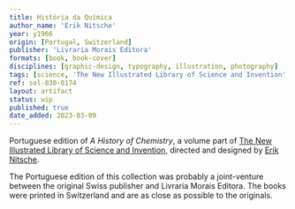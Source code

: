 ```yaml
---
title: História da Química
author_name: 'Erik Nitsche'
year: y1966
origin: [Portugal, Switzerland]
publisher: 'Livraria Morais Editora'
formats: [book, book-cover]
disciplines: [graphic-design, typography, illustration, photography]
tags: [science, 'The New Illustrated Library of Science and Invention' ]
ref: sol-030-0174
layout: artifact
status: wip
published: true
date_added: 2023-03-09
---
```

Portuguese edition of *A History of Chemistry*, a volume part of <a class="text cat-link tag" href="/tags/The New Illustrated Library of Science and Invention/">The New Illustrated Library of Science and Invention</a>, directed and designed by <a class="text cat-link author" href="/authors/Erik Nitsche/">Erik Nitsche</a>.

<p>
The Portuguese edition of this collection was probably a joint-venture between the original Swiss publisher and Livraria Morais Editora. The books were printed in Switzerland and are as close as possible to the originals.
</p>
